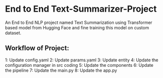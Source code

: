 # End to End  Text-Summarizer-Project

An End to End NLP project named Text Summarization using Transformer based model from Hugging Face and fine training this model on custom dataset.

## Workflow of Project:

1: Update config.yaml
2: Update params.yaml
3: Update entity
4: Update the configuration manager in src coding
5: Update the components
6: Update the pipeline
7: Update the main.py
8: Update the app.py

